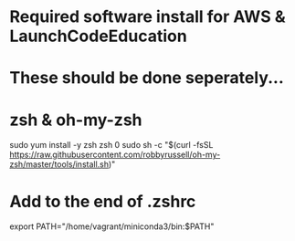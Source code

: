 # Required software install for AWS & LaunchCodeEducation

# These should be done seperately...
# zsh & oh-my-zsh
sudo yum install -y zsh
zsh
0
sudo sh -c "$(curl -fsSL https://raw.githubusercontent.com/robbyrussell/oh-my-zsh/master/tools/install.sh)"

# Add to the end of .zshrc
export PATH="/home/vagrant/miniconda3/bin:$PATH"
